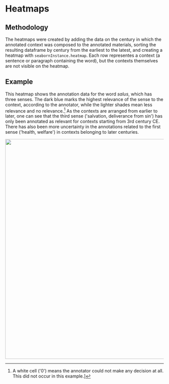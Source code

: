 # Heatmaps 

## Methodology
The heatmaps were created by adding the data on the century in which the annotated context was composed to the annotated materials, sorting the resulting dataframe by century from the earliest to the latest, and creating a heatmap with `seabornInstance.heatmap`. Each row representes a context (a sentence or paragraph containing the word), but the contexts themselves are not visible on the heatmap.

## Example 

This heatmap shows the annotation data for the word _salus_, which has three senses. The dark blue marks the highest relevance of the sense to the context, according to the annotator, while the lighter shades mean less relevance and no relevance.[^1]  As the contexts are arranged from earlier to later, one can see that the third sense ('salvation, deliverance from sin') has only been annotated as relevant for contexts starting from 3rd century CE. There has also been more uncertainty in the annotations related to the first sense ('health, welfare') in contexts belonging to later centuries.   

<img src="https://user-images.githubusercontent.com/22611808/166267928-5d0ec14f-bb96-4c6f-88d8-908816e6f0e5.png" width=700>

[^1]: A white cell ('0') means the annotator could not make any decision at all. This did not occur in this example.]
